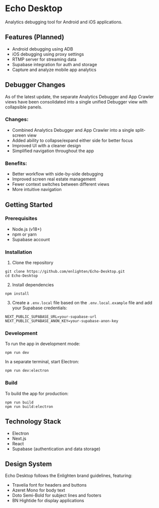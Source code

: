 # Echo Desktop

Analytics debugging tool for Android and iOS applications.

## Features (Planned)

- Android debugging using ADB
- iOS debugging using proxy settings
- RTMP server for streaming data
- Supabase integration for auth and storage
- Capture and analyze mobile app analytics

## Debugger Changes

As of the latest update, the separate Analytics Debugger and App Crawler views have been consolidated into a single unified Debugger view with collapsible panels.

### Changes:
- Combined Analytics Debugger and App Crawler into a single split-screen view
- Added ability to collapse/expand either side for better focus
- Improved UI with a cleaner design
- Simplified navigation throughout the app

### Benefits:
- Better workflow with side-by-side debugging
- Improved screen real estate management
- Fewer context switches between different views
- More intuitive navigation

## Getting Started

### Prerequisites

- Node.js (v18+)
- npm or yarn
- Supabase account

### Installation

1. Clone the repository
```
git clone https://github.com/enlighten/Echo-Desktop.git
cd Echo-Desktop
```

2. Install dependencies
```
npm install
```

3. Create a `.env.local` file based on the `.env.local.example` file and add your Supabase credentials:
```
NEXT_PUBLIC_SUPABASE_URL=your-supabase-url
NEXT_PUBLIC_SUPABASE_ANON_KEY=your-supabase-anon-key
```

### Development

To run the app in development mode:

```
npm run dev
```

In a separate terminal, start Electron:

```
npm run dev:electron
```

### Build

To build the app for production:

```
npm run build
npm run build:electron
```

## Technology Stack

- Electron
- Next.js
- React
- Supabase (authentication and data storage)

## Design System

Echo Desktop follows the Enlighten brand guidelines, featuring:
- Travelia font for headers and buttons
- Azeret Mono for body text
- Doto Semi-Bold for subject lines and footers
- BN Hightide for display applications 